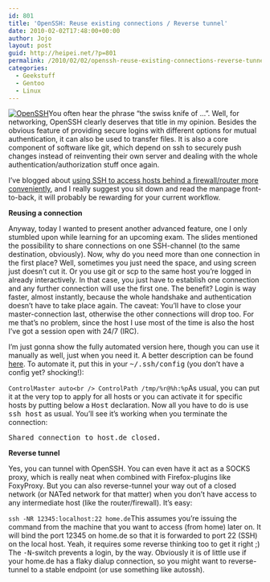 ```yaml
---
id: 801
title: 'OpenSSH: Reuse existing connections / Reverse tunnel'
date: 2010-02-02T17:48:00+00:00
author: Jojo
layout: post
guid: http://heipei.net/?p=801
permalink: /2010/02/02/openssh-reuse-existing-connections-reverse-tunnel/
categories:
  - Geekstuff
  - Gentoo
  - Linux
---
```

[<img src="/weblog/openssh.png" alt="OpenSSH" class="alignleft" style="border:0px" />](http://www.openssh.org/)You often hear the phrase &#8220;the swiss knife of &#8230;&#8221;. Well, for networking, OpenSSH clearly deserves that title in my opinion. Besides the obvious feature of providing secure logins with different options for mutual authentication, it can also be used to transfer files. It is also a core component of software like git, which depend on ssh to securely push changes instead of reinventing their own server and dealing with the whole authentication/authorization stuff once again.
  
I&#8217;ve blogged about [using SSH to access hosts behind a firewall/router more conveniently](https://heipei.net/2008/08/28/ssh-through-proxyintermediate-host/), and I really suggest you sit down and read the manpage front-to-back, it will probably be rewarding for your current workflow.

**Reusing a connection**
  
Anyway, today I wanted to present another advanced feature, one I only stumbled upon while learning for an upcoming exam. The slides mentioned the possibility to share connections on one SSH-channel (to the same destination, obviously). Now, why do you need more than one connection in the first place? Well, sometimes you just need the space, and using screen just doesn&#8217;t cut it. Or you use git or scp to the same host you&#8217;re logged in already interactively. In that case, you just have to establish one connection and any further connection will use the first one. The benefit? Login is way faster, almost instantly, because the whole handshake and authentication doesn&#8217;t have to take place again. The caveat: You&#8217;ll have to close your master-connection last, otherwise the other connections will drop too. For me that&#8217;s no problem, since the host I use most of the time is also the host I&#8217;ve got a session open with 24/7 (IRC).

I&#8217;m just gonna show the fully automated version here, though you can use it manually as well, just when you need it. A better description can be found [here](http://www.debian-administration.org/articles/290). To automate it, put this in your <tt>~/.ssh/config</tt> (you don&#8217;t have a config yet? shocking!):
  
`ControlMaster auto<br />
ControlPath /tmp/%r@%h:%p`As usual, you can put it at the very top to apply for all hosts or you can activate it for specific hosts by putting below a <tt>Host</tt> declaration. Now all you have to do is use <tt>ssh host</tt> as usual. You&#8217;ll see it&#8217;s working when you terminate the connection:
  
<tt>Shared connection to host.de closed.</tt>

**Reverse tunnel**
  
Yes, you can tunnel with OpenSSH. You can even have it act as a SOCKS proxy, which is really neat when combined with Firefox-plugins like FoxyProxy. But you can also reverse-tunnel your way out of a closed network (or NATed network for that matter) when you don&#8217;t have access to any intermediate host (like the router/firewall). It&#8217;s easy:
  
`ssh -NR 12345:localhost:22 home.de`This assumes you&#8217;re issuing the command from the machine that you want to access (from home) later on. It will bind the port 12345 on home.de so that it is forwarded to port 22 (SSH) on the local host. Yeah, it requires some reverse thinking too to get it right ;) The <tt>-N</tt>-switch prevents a login, by the way. Obviously it is of little use if your home.de has a flaky dialup connection, so you might want to reverse-tunnel to a stable endpoint (or use something like autossh).
